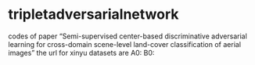 # tripletadversarialnetwork
codes of paper “Semi-supervised center-based discriminative adversarial learning for cross-domain scene-level land-cover classification of aerial images”
the url for xinyu datasets are A0:
B0: 
